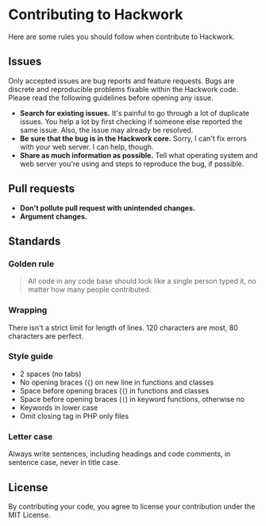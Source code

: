 # Contributing to Hackwork

Here are some rules you should follow when contribute to Hackwork.

## Issues

Only accepted issues are bug reports and feature requests. Bugs are discrete
and reproducible problems fixable within the Hackwork code. Please read the
following guidelines before opening any issue.

* **Search for existing issues.** It's painful to go through a lot of duplicate
issues. You help a lot by first checking if someone else reported the same
issue. Also, the issue may already be resolved.
* **Be sure that the bug is in the Hackwork core.** Sorry, I can't fix errors
with your web server. I can help, though.
* **Share as much information as possible.** Tell what operating system and
web server you're using and steps to reproduce the bug, if possible.

## Pull requests

* **Don't pollute pull request with unintended changes.**
* **Argument changes.**

## Standards

### Golden rule

> All code in any code base should look like a single person typed it, no
matter how many people contributed.

### Wrapping

There isn't a strict limit for length of lines. 120 characters are most, 80
characters are perfect.

### Style guide

* 2 spaces (no tabs)
* No opening braces (`{`) on new line in functions and classes
* Space before opening braces (`{`) in functions and classes
* Space before opening braces (`(`) in keyword functions, otherwise no
* Keywords in lower case
* Omit closing tag in PHP only files

### Letter case

Always write sentences, including headings and code comments, in sentence case,
never in title case.

## License

By contributing your code, you agree to license your contribution under the MIT
License.